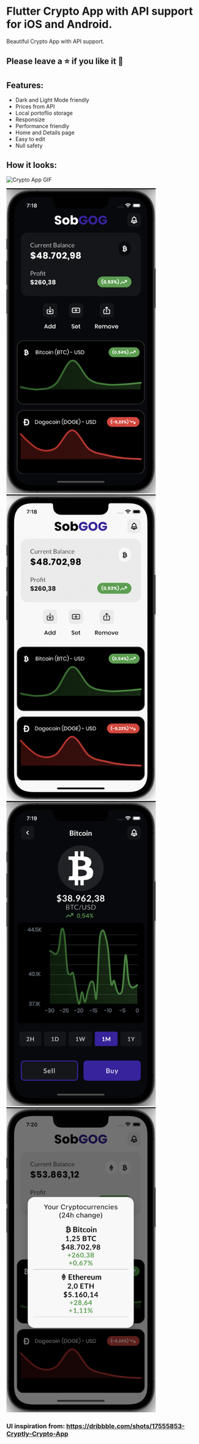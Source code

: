 # Flutter Crypto App with API support for iOS and Android.
Beautiful Crypto App with API support.
## Please leave a ⭐ if you like it 💙

## Features:
- Dark and Light Mode friendly
- Prices from API
- Local portoflio storage
- Responsize
- Performance friendly
- Home and Details page
- Easy to edit
- Null safety


## How it looks:

![Crypto App GIF](https://github.com/aravind-aimedlabs/Crypto-App/raw/main/assets/app_gif.gif)

<img width="390" alt="Screenshot1" src="https://github.com/aravind-aimedlabs/Crypto-App/raw/main/assets/img1.png">

<img width="390" alt="Screenshot2" src="https://github.com/aravind-aimedlabs/Crypto-App/raw/main/assets/img2.png">

<img width="390" alt="Screenshot3" src="https://github.com/aravind-aimedlabs/Crypto-App/raw/main/assets/img3.png">

<img width="390" alt="Screenshot4" src="https://github.com/aravind-aimedlabs/Crypto-App/raw/main/assets/img4.png">

### UI inspiration from: https://dribbble.com/shots/17555853-Cryptly-Crypto-App
